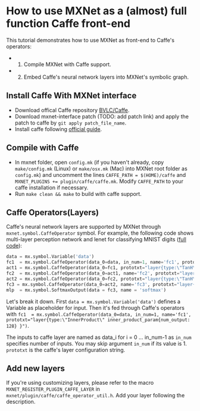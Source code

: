 # How to use MXNet as a (almost) full function Caffe front-end

This tutorial demonstrates how to use MXNet as front-end to Caffe's operators:

* 1) Compile MXNet with Caffe support.

* 2) Embed Caffe's neural network layers into MXNet's symbolic graph.


## Install Caffe With MXNet interface
* Download offical Caffe repository [BVLC/Caffe](https://github.com/BVLC/caffe).
* Download mxnet-interface patch (TODO: add patch link) and apply the patch to caffe by `git apply patch_file_name`.
* Install caffe following [official guide](http://caffe.berkeleyvision.org/installation.html).

## Compile with Caffe
* In mxnet folder, open `config.mk` (if you haven't already, copy `make/config.mk` (Linux) or `make/osx.mk` (Mac) into MXNet root folder as `config.mk`) and uncomment the lines `CAFFE_PATH = $(HOME)/caffe` and `MXNET_PLUGINS += plugin/caffe/caffe.mk`. Modify `CAFFE_PATH` to your caffe installation if necessary. 
* Run `make clean && make` to build with caffe support.

## Caffe Operators(Layers)
Caffe's neural network layers are supported by MXNet through `mxnet.symbol.CaffeOperator` symbol.
For example, the following code shows multi-layer perception network and lenet for classifying MNIST digits ([full code](https://github.com/HrWangChengdu/mxnet/blob/master/example/caffe/caffe_net.py)):
```Python
data = mx.symbol.Variable('data')
fc1  = mx.symbol.CaffeOperator(data_0=data, in_num=1, name='fc1', prototxt="layer{type:\"InnerProduct\" inner_product_param{num_output: 128} }")
act1 = mx.symbol.CaffeOperator(data_0=fc1, prototxt="layer{type:\"TanH\"}")
fc2  = mx.symbol.CaffeOperator(data_0=act1, name='fc2', prototxt="layer{type:\"InnerProduct\" inner_product_param{num_output: 64} }")
act2 = mx.symbol.CaffeOperator(data_0=fc2, prototxt="layer{type:\"TanH\"}")
fc3 = mx.symbol.CaffeOperator(data_0=act2, name='fc3', prototxt="layer{type:\"InnerProduct\" inner_product_param{num_output: 10}}")
mlp  = mx.symbol.SoftmaxOutput(data = fc3, name = 'softmax')
```
Let's break it down. First `data = mx.symbol.Variable('data')` defines a Variable as placeholder for input.
Then it's fed through Caffe's operators with `fc1  = mx.symbol.CaffeOperator(data_0=data, in_num=1, name='fc1', prototxt="layer{type:\"InnerProduct\" inner_product_param{num_output: 128} }")`.

The inputs to caffe layer are named as data_i for i = 0 ... in_num-1 as `in_num` specifies number of inputs. You may skip argument `in_num` if its value is 1. `prototxt` is the caffe's layer configuration string. 

## Add new layers
If you're using customizing layers, please refer to the macro `MXNET_REGISTER_PLUGIN_CAFFE_LAYER` in `mxnet/plugin/caffe/caffe_operator_util.h`. Add your layer following the description.
